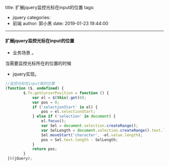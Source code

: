 title: 扩展jquery监控光标在input的位置
tags:
  - jquery
categories:
  - 前端
author: 郭小黑
date: 2019-01-23 19:44:00
---

#### 扩展jquery监控光标在input的位置

- 业务场景 。

当需要监控光标所在的位置的时候

- jquery实现。

```javascript
//监控光标在input框的位置
(function ($, undefined) {  
        $.fn.getCursorPosition = function () {  
            var el = $(this).get(0);  
            var pos = 0;  
            if ('selectionStart' in el) {  
                pos = el.selectionStart;  
            } else if ('selection' in document) {  
                el.focus();  
                var Sel = document.selection.createRange();  
                var SelLength = document.selection.createRange().text.length;  
                Sel.moveStart('character', -el.value.length);  
                pos = Sel.text.length - SelLength;  
            }  
            return pos;  
        }  
 })(jQuery);
```
